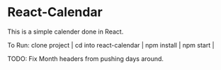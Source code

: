 # React-Calendar

This is a simple calender done in React.

To Run: clone project | cd into react-calendar | npm install | npm start |

TODO: Fix Month headers from pushing days around.
